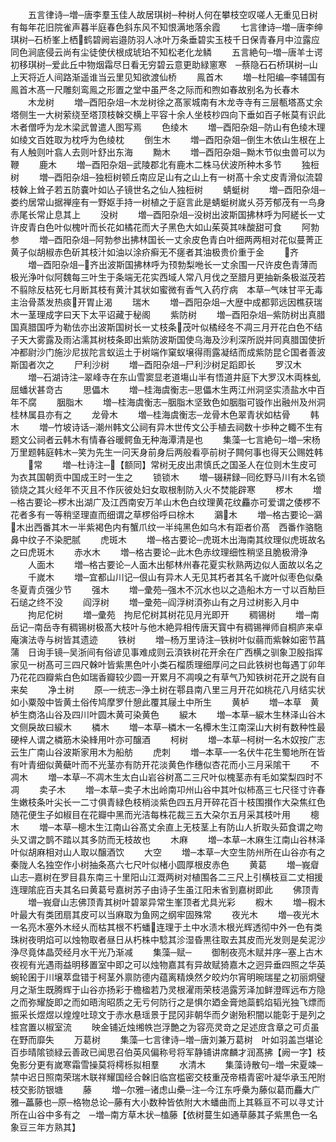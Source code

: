<!-- { "loadSidebar": true } -->
　　五言律诗─増─唐李羣玉佳人故居琪树─种树人何在攀枝空叹嗟人无重见日树有每年花旧院雀声暮半庭春色斜东风不知恨满地落余霞
　　七言律诗─増─唐李绅琪树─石桥峯上栖鹤碧阙岩邉防羽人冰叶万条垂碧实玉枝千日保青春月中泣露应同色涧底侵云尚有尘徒使伏根成琥珀不知松老化龙鳞
　　五言絶句─増─唐羊士谔初移琪树─爱此丘中物烟霜尽日看无穷碧云意更助緑窻寒　─蔡隐石石桥琪树─山上天将近人间路渐遥谁当云里见知欲渡仙桥
　　鳯首木
　　増─杜阳编─李辅国有鳯首木髙一尺雕刻鸾鳯之形置之堂中虽严冬之际而和煦如春故别名为长春木
　　木龙树
　　増─酉阳杂俎─木龙树徐之髙冡城南有木龙寺寺有三层甎塔髙丈余塔侧生一大树萦绕至塔顶枝榦交横上平容十余人坐枝杪四向下垂如百子帐莫有识此木者僧呼为龙木梁武曽遣人图写焉
　　色绫木
　　増─酉阳杂爼─防山有色绫木理如绫文百姓取为枕呼为色绫枕
　　倒生木
　　増─酉阳杂爼─倒生木依山生根在上有人触则叶翕人去则叶舒出东海
　　黝木
　　増─酉阳杂爼─黝木节似虫兽可以为鞭
　　鹿木
　　増─酉阳杂爼─武陵郡北有鹿木二株马伏波所种木多节
　　独梪树
　　増─酉阳杂俎─独梪树顿丘南应足山有之山上有一树髙十余丈皮青滑似流碧枝榦上耸子若五防嚢叶如亾子镜世名之仙人独梪树
　　蜻蜓树
　　増─酉阳杂俎─娄约居常山据禅座有一野妪手持一树植之于庭言此是蜻蜓树嵗乆芬芳郁茂有一鸟身赤尾长常止息其上
　　没树
　　増─酉阳杂俎─没树出波斯国拂林呼为阿縒长一丈许皮青白色叶似槐叶而长花如橘花而大子黑色大如山茱萸其味酸甜可食
　　阿勃参
　　増─酉阳杂俎─阿勃参出拂林国长一丈余皮色青白叶细两两相对花似蔓菁正黄子似胡椒赤色斫其枝汁如油以涂疥癣无不瘥者其油极贵价重于金
　　齐
　　増─酉阳杂俎─齐出波斯国拂林呼为顸勃梨咃长一丈余围一尺许皮色青薄而极光浄叶似阿魏每三叶生于条端无花实西域人常八月伐之至腊月更抽新条极滋茂若不翦除反枯死七月断其枝有黄汁其状如蜜微有香气入药疗病　本草─气味甘平无毒主治骨蒸发热痰开胃止渴
　　瑞木
　　増─酉阳杂俎─大歴中成都郭远因樵获瑞木一茎理成字曰天下太平诏藏于秘阁
　　紫防树
　　増─酉阳杂俎─紫防树出真腊国真腊国呼为勒佉亦出波斯国树长一丈枝条茂叶似橘经冬不凋三月开花白色不结子天大雾露及雨沾濡其树枝条即出紫防波斯国使乌海及沙利深所説并同真腊国使折冲都尉沙门施沙尼拔陀言蚁运土于树端作窠蚁壌得雨露凝结而成紫防昆仑国者善波斯国者次之
　　尸利沙树
　　増─酉阳杂俎─尸利沙树足蹈即长
　　罗汉木
　　増─石湖诗注─翠峰寺在东山雪窦显老道塲山半有悟道井庭下大罗汉木両株虬屈蟠状甚竒古
　　思儡木
　　増─桂海虞衡志─思儡木生两江州洞坚实渍盐水中百年不腐
　　胭脂木
　　増─桂海虞衡志─胭脂木坚致色如胭脂可镟作出融州及州洞桂林属县亦有之
　　龙骨木
　　増─桂海虞衡志─龙骨木色翠青状如枯骨
　　韩木
　　増─竹坡诗话─潮州韩文公祠有异木世传文公手植去祠数十歩种之輙不生有题文公祠者云韩木有情春谷暖鳄鱼无种海潭清是也
　　集藻─七言絶句─増─宋杨万里题韩庭韩木─笑为先生一问天身前身后两般看亭前树子闗何事也得天公赐姓韩
　　常
　　増─杜诗注─【额同】常树无皮出肃慎氏之国圣人在位则木生皮可为衣其国朝贡中国成王时一生之
　　锁锁木
　　増─辍耕録─囘纥野马川有木名锁锁烧之其火经年不灭且不作灰彼处妇女取根制防入火不焚能辟寒
　　椤木
　　増─格古要论─椤木出湖广及江西南安万羊山木色白纹理黄花纹麤亦可爱谓之倭椤不花者多有一等稍坚理直而细谓之草椤俗呼曰梌木
　　鸂木
　　増─格古要论─鸂木出西番其木一半紫褐色内有蟹爪纹一半纯黑色如乌木有距者价髙　西番作骆駞鼻中纹子不染肥腻
　　虎斑木
　　増─格古要论─虎斑木出海南其纹理似虎斑故名之曰虎斑木
　　赤水木
　　増─格古要论─此木色赤纹理细性稍坚且脆极滑浄
　　人面木
　　増─格古要论─人面木出郁林州春花夏实秋熟两边似人面故以名之
　　千嵗木
　　増─宜都山川记─佷山有异木人无见其朽者其名千嵗叶似枣色似桑冬夏青贞强少节
　　强木
　　増─彚苑─强木不沉水也以之造船木方一寸以百觔巨石缒之终不没
　　阎浮树
　　増─彚苑─阎浮树湏弥山有之月过树影入月中
　　拘尼佗树
　　増─彚苑　拘尼佗树其树花见月光即开
　　稠锡树
　　増─南岳记─南岳寺有稠锡树极髙大枝叶与他木絶异相传唐天寳中有稠锡禅师自桐庐来卓庵演法寺与树皆其遗迹
　　铁树
　　増─杨万里诗注─铁树叶似蒻而紫榦如密节菖蒲　日询手镜─吴浙间有俗谚见事难成则云湏铁树花开余在广西横之驯象卫殷指挥家见一树髙可三四尺榦叶皆紫黒色叶小类石榴质理细厚问之曰此铁树也每遇丁卯年乃花花四瓣紫白色如瑞香瓣较少圆一开累月不凋嗅之有草气乃知铁树花开之説有自来矣
　　净土树
　　原─一统志─浄土树在鄠县南八里三月开花如桃花八月结实状如小粟殻中皆黄土俗传鸠摩罗什憩此覆其屦土中所生
　　黄栌
　　増─本草　黄栌生商洛山谷及四川叶圆木黄可染黄色
　　綟木
　　増─本草─綟木生林泽山谷木文侧戾故曰綟木
　　橉木
　　増─本草─橉木一名橝木生江南深山大树有数种性最硬梓人谓之橉筋木染綘用叶亦可醸酒
　　柯树
　　増─本草─柯树一名木奴按广志云生广南山谷波斯家用木为船舫
　　虎刺
　　増─本草─一名伏牛花生蜀地所在皆有叶青细似黄蘗叶而不光茎亦有防开花淡黄色作穗似杏花而小三月采隂干
　　不凋木
　　増─本草─不凋木生太白山岩谷树髙二三尺叶似槐茎赤有毛如棠梨四时不凋
　　卖子木
　　増─本草─卖子木出岭南卭州山谷中其叶似柿髙三七尺径寸许春生嫩枝条叶尖长一二寸俱青緑色枝梢淡紫色四五月开碎花百十枝围攅作大朶焦红色随花便生子如椒目在花瓣中黑而光洁每株花裁三五大朶尔五月采其枝叶用
　　樬木
　　増─本草─樬木生江南山谷髙丈余直上无枝茎上有防山人折取头茹食谓之吻头又谓之鹊不踏以其多防而无枝故也
　　木麻
　　増─本草─木麻生江南山谷林泽叶似胡麻相对山人取以醸酒饮
　　大空
　　増─本草─大空生防州所在山谷亦有之秦陇人名独空作小树抽条髙六七尺叶似楮小圆厚根皮赤色
　　黄葛
　　増─峩睂山志─嘉树在罗目县东南三十里阳山江溉两树对植围各二三尺上引横枝亘二丈相援连理隂庇百夫其名曰黄葛号嘉树苏子由诗子生虽江阳未省到嘉树即此
　　佛顶青
　　増─峩睂山志佛顶青其树叶碧翠异常生峯顶者尤具光彩
　　椵木
　　増─椵木叶最大有类团扇其皮可以当麻取为鱼网之纲牢固殊常
　　夜光木
　　増─夜光木一名亮木塞外木经乆而枯其根不朽蟠连理于土中水渍木根光辉透彻中外一色有类珠树夜明焰可以烛物取者昼日从朽株中騐其沴湿昏黒往取去其皮而光发则是矣泥沙浄尽竟体晶荧经月水干光乃渐减
　　集藻─赋─
　　御制夜亮木赋并序─塞上古木夜视有光遇雨益明移置室中即之可以烛物嘉其有异故赋猗嘉木之迥异垂四照之华英蜿轮囷于川壌萃盘错于柯茎外禀防德内蕴离精焕然夕皎灼尔宵明晼瑞星之初丽炯璧月之渐生既腾辉于山谷亦扬彩于檐楹若乃灵根濯雨荣枝浥露芳泽加鲜澄晖远布方隐之而弥耀旋即之而如晤洵昭质之无亏何防行之是惧尔廼金膏灺蘂鹤焰韬光独飞熛而振采长煜煜以煌煌吐琼文于赤水悬瑶景于昆冈非朝华而夕谢殆积闇以能彰于是列之桂宫置以椒室流
　　映金铺近烛缃帙岂浮艶之为容亮灵竒之足述庻含章之可贞虽在野而靡失
　　万葛树
　　集藻─七言律诗─増─唐刘兼万葛树　叶如羽盖岂堪论百歩晴隂锁緑云善政已闻思召伯英风偏称号将军静铺讲席麟才润髙拂【阙一字】枝兔影分更有嵗寒霜雪操莫将樗栎拟相羣
　　水清木
　　集藻诗散句─増─宋夏竦─禁中迟日照南荣瑞木联祥耀国经合榦旧临宫槛密交枝重茂帝梧青密叶凝华承玉戺附枝交影防银塘
　　藤
　　増─尔雅─诸虑山櫐─注─今江东呼櫐为藤似葛而麤大广雅─藟藤也─原─格物总论─藤有大小数种皆依附大木蟠曲而上其緜亘不可以寻丈计所在山谷中多有之　─増─南方草木状─榼藤【依树蔓生如通草藤其子紫黒色一名象豆三年方熟其】
